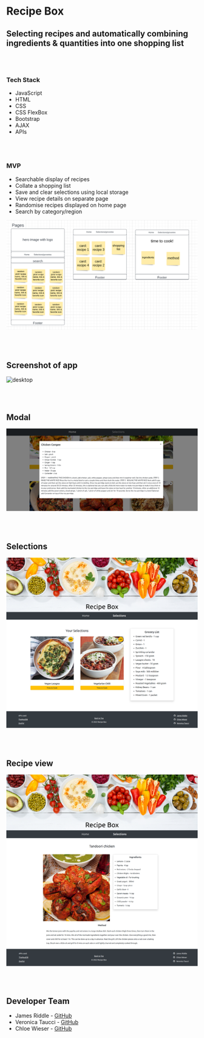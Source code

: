 # Recipe Box

## Selecting recipes and automatically combining ingredients & quantities into one shopping list

<br />
<br />

### Tech Stack

- JavaScript
- HTML
- CSS 
- CSS FlexBox
- Bootstrap
- AJAX
- APIs

<br />
<br />

### MVP

- Searchable display of recipes
- Collate a shopping list 
- Save and clear selections using local storage
- View recipe details on separate page
- Randomise recipes displayed on home page
- Search by category/region

![storyboard](/images/Storyboard.png)

<br />
<br />

## Screenshot of app

![desktop](/images/desktop.png)

<br />
<br />

## Modal

![modal](/images/modal.png)

<br />
<br />

## Selections

![selections](/images/selections.png)

<br />
<br />

## Recipe view

![recipePage](/images/recipePage.png)

<br />
<br />

## Developer Team

- James Riddle - [GitHub](https://github.com/jamescr757/)
- Veronica Taucci - [GitHub](https://github.com/veronicataucci/)
- Chloe Wieser - [GitHub](https://github.com/chloeWieser/)



